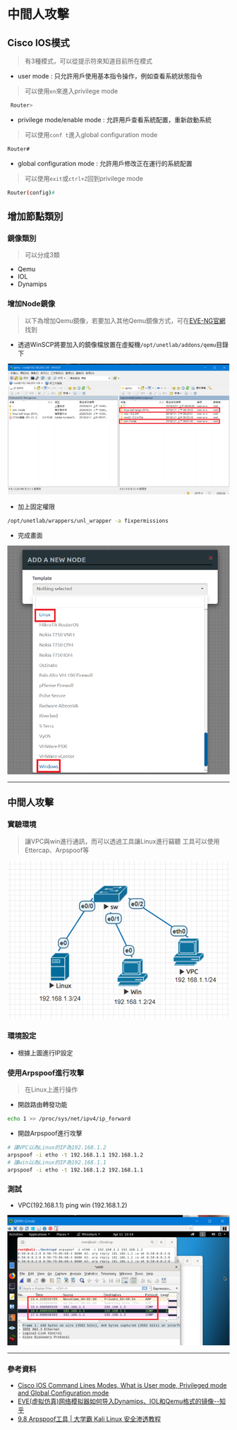 # 中間人攻擊

## Cisco IOS模式
>有3種模式，可以從提示符來知道目前所在模式

* user mode : 只允許用戶使用基本指令操作，例如查看系統狀態指令
> 可以使用`en`來進入privilege mode

```sh
 Router>
```

* privilege mode/enable mode : 允許用戶查看系統配置，重新啟動系統
> 可以使用`conf t`進入global configuration mode

```sh
Router#
```
* global configuration mode : 允許用戶修改正在運行的系統配置
> 可以使用`exit`或`ctrl+Z`回到privilege mode

```sh
Router(config)#
```


## 增加節點類別

### 鏡像類別
>可以分成3類
* Qemu
* IOL
* Dynamips

### 增加Node鏡像
> 以下為增加Qemu鏡像，若要加入其他Qemu鏡像方式，可在[EVE-NG官網](https://www.eve-ng.net/index.php/documentation/howtos/howto-create-own-linux-host-image/)找到

* 透過WinSCP將要加入的鏡像檔放置在虛擬機`/opt/unetlab/addons/qemu`目錄下

![0923-02](./20200923/0923-02.png)

* 加上固定權限

```sh
/opt/unetlab/wrappers/unl_wrapper -a fixpermissions
```

* 完成畫面

![0923-01](./20200923/0923-01.png)

---
## 中間人攻擊

### 實驗環境
> 讓VPC與win進行通訊，而可以透過工具讓Linux進行竊聽
> 工具可以使用Ettercap、Arpspoof等

![0923-03](./20200923/0923-03.png)

### 環境設定

* 根據上圖進行IP設定

### 使用Arpspoof進行攻擊
>在Linux上進行操作

* 開啟路由轉發功能

```sh
echo 1 >> /proc/sys/net/ipv4/ip_forward
```

* 開啟Arpspoof進行攻擊

```sh
# 讓VPC以為Linux的IP為192.168.1.2
arpspoof -i etho -t 192.168.1.1 192.168.1.2
# 讓win以為Linux的IP為192.168.1.1
arpspoof -i etho -t 192.168.1.2 192.168.1.1
```

### 測試

* VPC(192.168.1.1) ping win (192.168.1.2)

![0923-04](./20200923/0923-04.png)

---
### 參考資料
* [Cisco IOS Command Lines Modes, What is User mode, Privileged mode and Global Configuration mode ](https://www.omnisecu.com/cisco-certified-network-associate-ccna/cisco-ios-command-line-modes.php)
* [EVE(虚拟仿真)网络模拟器如何导入Dynamips、IOL和Qemu格式的镜像--知乎](https://zhuanlan.zhihu.com/p/137472418)
* [9.8 Arpspoof工具 | 大学霸 Kali Linux 安全渗透教程](https://wizardforcel.gitbooks.io/daxueba-kali-linux-tutorial/content/58.html)

    
